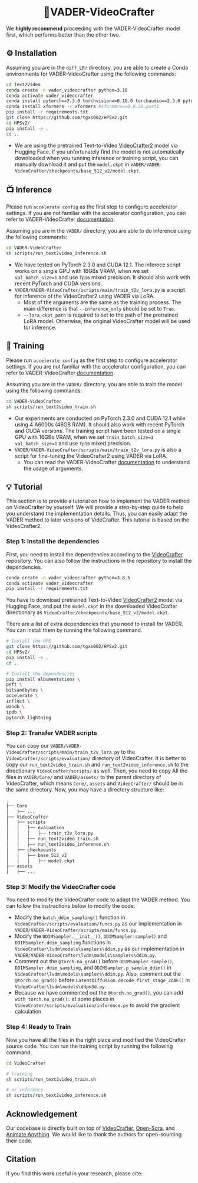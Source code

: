 <div align="center">

<!-- TITLE -->
# 🌟**VADER-VideoCrafter**
</div>



We **highly recommend** proceeding with the VADER-VideoCrafter model first, which performs better than the other two.

## ⚙️ Installation
Assuming you are in the `diff_LR/` directory, you are able to create a Conda environments for VADER-VideoCrafter using the following commands:
```bash
cd Text2Video
conda create -n vader_videocrafter python=3.10
conda activate vader_videocrafter
conda install pytorch==2.3.0 torchvision==0.18.0 torchaudio==2.3.0 pytorch-cuda=12.1 -c pytorch -c nvidia # pip install torch==2.3.0 torchvision==0.18.0 torchaudio==2.3.0 --index-url https://download.pytorch.org/whl/cu118
conda install xformers -c xformers #xformers==0.0.26.post1
pip install -r requirements.txt
git clone https://github.com/tgxs002/HPSv2.git
cd HPSv2/
pip install -e .
cd ..
```


- We are using the pretrained Text-to-Video [VideoCrafter2](https://huggingface.co/VideoCrafter/VideoCrafter2/blob/main/model.ckpt) model via Hugging Face. If you unfortunately find the model is not automatically downloaded when you running inference or training script, you can manually download it and put the `model.ckpt` in `VADER/VADER-VideoCrafter/checkpoints/base_512_v2/model.ckpt`.


## 📺 Inference
Please run `accelerate config` as the first step to configure accelerator settings. If you are not familiar with the accelerator configuration, you can refer to VADER-VideoCrafter [documentation](../documentation/VADER-VideoCrafter.md).

Assuming you are in the `VADER/` directory, you are able to do inference using the following commands:
```bash
cd VADER-VideoCrafter
sh scripts/run_text2video_inference.sh
```
- We have tested on PyTorch 2.3.0 and CUDA 12.1. The inferece script works on a single GPU with 16GBs VRAM, when we set `val_batch_size=1` and use `fp16` mixed precision. It should also work with recent PyTorch and CUDA versions.
- `VADER/VADER-VideoCrafter/scripts/main/train_t2v_lora.py` is a script for inference of the VideoCrafter2 using VADER via LoRA.
    - Most of the arguments are the same as the training process. The main difference is that `--inference_only` should be set to `True`.
    - `--lora_ckpt_path` is required to set to the path of the pretrained LoRA model. Otherwise, the original VideoCrafter model will be used for inference.

## 🔧 Training
Please run `accelerate config` as the first step to configure accelerator settings. If you are not familiar with the accelerator configuration, you can refer to VADER-VideoCrafter [documentation](../documentation/VADER-VideoCrafter.md).

Assuming you are in the `VADER/` directory, you are able to train the model using the following commands:

```bash
cd VADER-VideoCrafter
sh scripts/run_text2video_train.sh
```
- Our experiments are conducted on PyTorch 2.3.0 and CUDA 12.1 while using 4 A6000s (48GB RAM). It should also work with recent PyTorch and CUDA versions. The training script have been tested on a single GPU with 16GBs VRAM, when we set `train_batch_size=1 val_batch_size=1` and use `fp16` mixed precision.
- `VADER/VADER-VideoCrafter/scripts/main/train_t2v_lora.py` is also a script for fine-tuning the VideoCrafter2 using VADER via LoRA.
    - You can read the VADER-VideoCrafter [documentation](../documentation/VADER-VideoCrafter.md) to understand the usage of arguments.

## 💡 Tutorial
This section is to provide a tutorial on how to implement the VADER method on VideoCrafter by yourself. We will provide a step-by-step guide to help you understand the implementation details. Thus, you can easily adapt the VADER method to later versions of VideCrafter. This tutorial is based on the VideoCrafter2.

### Step 1: Install the dependencies
First, you need to install the dependencies according to the [VideoCrafter](https://github.com/AILab-CVC/VideoCrafter) repository. You can also follow the instructions in the repository to install the dependencies.
```bash
conda create -n vader_videocrafter python=3.8.5
conda activate vader_videocrafter
pip install -r requirements.txt
```

You have to download pretrained Text-to-Video [VideoCrafter2](https://huggingface.co/VideoCrafter/VideoCrafter2/blob/main/model.ckpt) model via Hugging Face, and put the `model.ckpt` in the downloaded VideoCrafter directionary as `VideoCrafter/checkpoints/base_512_v2/model.ckpt`.

There are a list of extra dependencies that you need to install for VADER. You can install them by running the following command.
```bash
# Install the HPS
git clone https://github.com/tgxs002/HPSv2.git
cd HPSv2/
pip install -e .
cd ..

# Install the dependencies
pip install albumentations \
peft \
bitsandbytes \
accelerate \
inflect \
wandb \
ipdb \
pytorch_lightning
```

### Step 2: Transfer VADER scripts
You can copy our `VADER/VADER-VideoCrafter/scripts/main/train_t2v_lora.py` to the `VideoCrafter/scripts/evaluation/` directory of VideoCrafter. It is better to copy our `run_text2video_train.sh` and `run_text2video_inference.sh` to the directionary `VideoCrafter/scripts/` as well. Then, you need to copy All the files in `VADER/Core/` and `VADER/assets/` to the parent directory of VideoCrafter, which means `Core/`, `assets` and `VideoCrafter/` should be in the same directory. Now, you may have a directory structure like:
```bash
.
├── Core
│   ├── ...
├── VideoCrafter
│   ├── scripts
│   │   ├── evaluation
│   │   │   ├── train_t2v_lora.py
│   │   ├── run_text2video_train.sh
│   │   ├── run_text2video_inference.sh
│   ├── checkpoints
│   │   ├── base_512_v2
│   │   │   ├── model.ckpt
├── assets
│   ├── ...
```

### Step 3: Modify the VideoCrafter code
You need to modify the VideoCrafter code to adapt the VADER method. You can follow the instructions below to modify the code.

- Modify the `batch_ddim_sampling()` function in `VideoCrafter/scripts/evaluation/funcs.py` as our implementation in `VADER/VADER-VideoCrafter/scripts/main/funcs.py`.
- Modify the `DDIMSampler.__init__()`, `DDIMSampler.sample()` and `DDIMSampler.ddim_sampling` functions in  `VideoCrafter\lvdm\models\samplers\ddim.py` as our implementation in `VADER/VADER-VideoCrafter\lvdm\models\samplers\ddim.py`.
- Comment out the `@torch.no_grad()` before `DDIMSampler.sample()`, `DDIMSampler.ddim_sampling`, and `DDIMSampler.p_sample_ddim()` in `VideoCrafter\lvdm\models\samplers\ddim.py`. Also, comment out the `@torch.no_grad()` before `LatentDiffusion.decode_first_stage_2DAE()` in `VideoCrafter\lvdm\models\ddpm3d.py`.
- Because we have commented out the `@torch.no_grad()`, you can add `with torch.no_grad():` at some places in `VideoCrater/scripts/evaluation/inference.py` to avoid the gradient calculation.

### Step 4: Ready to Train
Now you have all the files in the right place and modified the VideoCrafter source code. You can run the training script by running the following command.
```bash
cd VideoCrafter

# training
sh scripts/run_text2video_train.sh

# or inference
sh scripts/run_text2video_inference.sh
```


## Acknowledgement

Our codebase is directly built on top of [VideoCrafter](https://github.com/AILab-CVC/VideoCrafter), [Open-Sora](https://github.com/hpcaitech/Open-Sora), and [Animate Anything](https://github.com/alibaba/animate-anything/). We would like to thank the authors for open-sourcing their code.

## Citation

If you find this work useful in your research, please cite:

```bibtex

```

